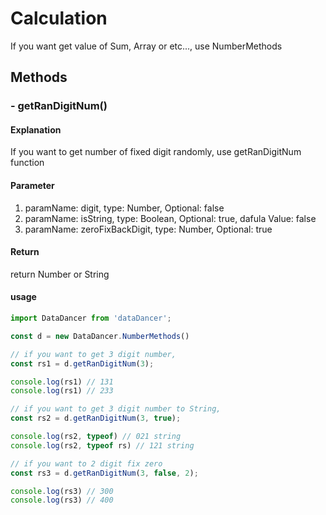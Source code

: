 # Calculation

If you want get value of Sum, Array or etc..., use NumberMethods

## Methods

### - getRanDigitNum()

#### Explanation

If you want to get number of fixed digit randomly, use getRanDigitNum function

#### Parameter

1. paramName: digit, type: Number, Optional: false
2. paramName: isString, type: Boolean, Optional: true, dafula Value: false
3. paramName: zeroFixBackDigit, type: Number, Optional: true

#### Return

return Number or String

#### usage

```js
import DataDancer from 'dataDancer';

const d = new DataDancer.NumberMethods()

// if you want to get 3 digit number,
const rs1 = d.getRanDigitNum(3);

console.log(rs1) // 131
console.log(rs1) // 233

// if you want to get 3 digit number to String,
const rs2 = d.getRanDigitNum(3, true);

console.log(rs2, typeof) // 021 string
console.log(rs2, typeof rs) // 121 string

// if you want to 2 digit fix zero 
const rs3 = d.getRanDigitNum(3, false, 2);

console.log(rs3) // 300
console.log(rs3) // 400
```
